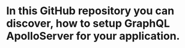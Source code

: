 # In this GitHub repository you can discover, how to setup GraphQL ApolloServer for your application.
